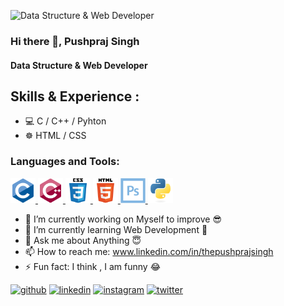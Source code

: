 ![Data Structure & Web Developer](https://media-exp1.licdn.com/dms/image/C5616AQGad7VDWEFo8w/profile-displaybackgroundimage-shrink_350_1400/0/1602505063576?e=1626912000&v=beta&t=GVn1_VlxJxTw3mdC3PGCeRC6DicTL_cgQGARLmw4pWw)

### Hi there 👋, Pushpraj Singh
#### Data Structure & Web Developer
 
 
## Skills & Experience :

* 💻 C / C++ / Pyhton 
* ☸  HTML / CSS 


<h3 align="left">Languages and Tools:</h3>
<p align="left"> <a href="https://www.cprogramming.com/" target="_blank"> <img src="https://raw.githubusercontent.com/devicons/devicon/master/icons/c/c-original.svg" alt="c" width="40" height="40"/> </a> <a href="https://www.w3schools.com/cpp/" target="_blank"> <img src="https://raw.githubusercontent.com/devicons/devicon/master/icons/cplusplus/cplusplus-original.svg" alt="cplusplus" width="40" height="40"/> </a> <a href="https://www.w3schools.com/css/" target="_blank"> <img src="https://raw.githubusercontent.com/devicons/devicon/master/icons/css3/css3-original-wordmark.svg" alt="css3" width="40" height="40"/> </a> <a href="https://www.w3.org/html/" target="_blank"> <img src="https://raw.githubusercontent.com/devicons/devicon/master/icons/html5/html5-original-wordmark.svg" alt="html5" width="40" height="40"/> </a> <a href="https://www.photoshop.com/en" target="_blank"> <img src="https://raw.githubusercontent.com/devicons/devicon/master/icons/photoshop/photoshop-line.svg" alt="photoshop" width="40" height="40"/> </a> <a href="https://www.python.org" target="_blank"> <img src="https://raw.githubusercontent.com/devicons/devicon/master/icons/python/python-original.svg" alt="python" width="40" height="40"/> </a> </p>

- 🔭 I’m currently working on Myself to improve 😎
- 🌱 I’m currently learning Web Development 👾 
- 💬 Ask me about Anything 😇
- 📫 How to reach me: www.linkedin.com/in/thepushprajsingh 
- ⚡ Fun fact: I think , I am funny 😂


[<img src='https://cdn.jsdelivr.net/npm/simple-icons@3.0.1/icons/github.svg' alt='github' height='40'>](https://github.com/pushprajsingh1)  [<img src='https://cdn.jsdelivr.net/npm/simple-icons@3.0.1/icons/linkedin.svg' alt='linkedin' height='40'>](https://www.linkedin.com/in/pushprajsingh/)  [<img src='https://cdn.jsdelivr.net/npm/simple-icons@3.0.1/icons/instagram.svg' alt='instagram' height='40'>](https://www.instagram.com/pushprajsingh__/)  [<img src='https://cdn.jsdelivr.net/npm/simple-icons@3.0.1/icons/twitter.svg' alt='twitter' height='40'>](https://twitter.com/pushpra88966740)  
